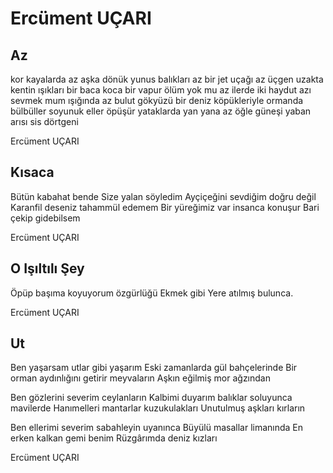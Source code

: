 # Ercüment UÇARI

## Az

kor kayalarda az aşka dönük yunus balıkları
az bir jet uçağı az üçgen
uzakta kentin ışıkları bir baca koca bir vapur
ölüm yok mu az ilerde iki haydut
azı sevmek mum ışığında az bulut gökyüzü
bir deniz köpükleriyle ormanda bülbüller
soyunuk eller öpüşür yataklarda yan yana
az öğle güneşi yaban arısı sis dörtgeni

Ercüment UÇARI

## Kısaca

Bütün kabahat bende
Size yalan söyledim
Ayçiçeğini sevdiğim doğru değil
Karanfil deseniz tahammül edemem
Bir yüreğimiz var insanca konuşur
Bari çekip gidebilsem

Ercüment UÇARI

## O Işıltılı Şey

Öpüp başıma koyuyorum özgürlüğü
Ekmek gibi
Yere atılmış bulunca.

Ercüment UÇARI

## Ut

Ben yaşarsam utlar gibi yaşarım
Eski zamanlarda gül bahçelerinde
Bir orman aydınlığını getirir meyvaların
Aşkın eğilmiş mor ağzından

Ben gözlerini severim ceylanların
Kalbimi duyarım balıklar soluyunca mavilerde
Hanımelleri mantarlar kuzukulakları
Unutulmuş aşkları kırların

Ben ellerimi severim sabahleyin uyanınca
Büyülü masallar limanında
En erken kalkan gemi benim
Rüzgârımda deniz kızları

Ercüment UÇARI